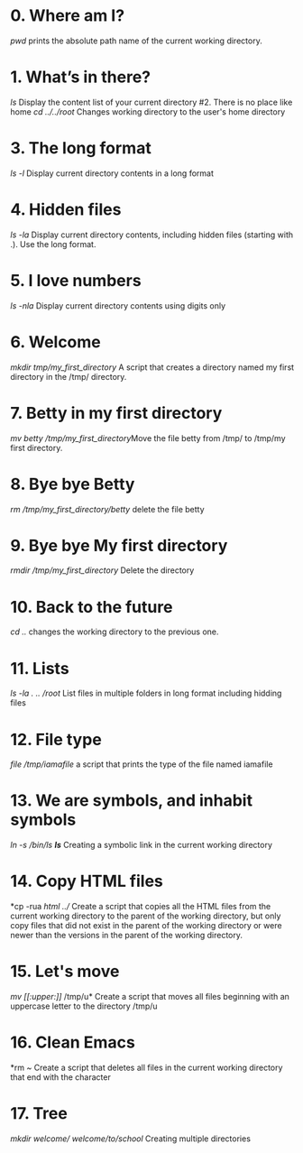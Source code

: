 # 0. Where am I?
*pwd*  prints the absolute path name of the current working directory.
# 1. What’s in there?
*ls* Display the content list of your current directory
#2. There is no place like home
*cd ../../root* Changes working directory to the user's home directory
# 3. The long format
*ls -l* Display current directory contents in a long format
# 4. Hidden files
*ls -la* Display current directory contents, including hidden files (starting with .). Use the long format.
# 5. I love numbers
*ls -nla* Display current directory contents using digits only
# 6. Welcome
*mkdir tmp/my_first_directory* A script that creates a directory named my first directory in the /tmp/ directory.
# 7. Betty in my first directory
*mv betty /tmp/my_first_directory*Move the file betty from /tmp/ to /tmp/my first directory.
# 8. Bye bye Betty
*rm /tmp/my_first_directory/betty* delete the file betty
# 9. Bye bye My first directory
*rmdir /tmp/my_first_directory* Delete the directory
# 10. Back to the future
*cd ..* changes the working directory to the previous one.
# 11. Lists
*ls -la . .. /root* List files in multiple folders in long format including hidding files
# 12. File type
*file /tmp/iamafile*  a script that prints the type of the file named iamafile
# 13. We are symbols, and inhabit symbols
*ln -s /bin/ls __ls__* Creating a symbolic link in the current working directory
# 14. Copy HTML files
*cp -rua *html ../* Create a script that copies all the HTML files from the current working directory to the parent of the working directory, but only copy files that did not exist in the parent of the working directory or were newer than the versions in the parent of the working directory.
# 15. Let's move
*mv [[:upper:]]* /tmp/u* Create a script that moves all files beginning with an uppercase letter to the directory /tmp/u
# 16. Clean Emacs
*rm *~* Create a script that deletes all files in the current working directory that end with the character
# 17. Tree
*mkdir welcome/ welcome/to/school* Creating multiple directories
